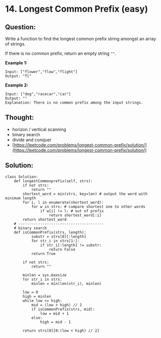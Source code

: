 # 14. Longest Common Prefix \(easy\)

## Question:

Write a function to find the longest common prefix string amongst an array of strings.

If there is no common prefix, return an empty string `""`.

**Example 1:**

```text
Input: ["flower","flow","flight"]
Output: "fl"
```

**Example 2:**

```text
Input: ["dog","racecar","car"]
Output: ""
Explanation: There is no common prefix among the input strings.
```

## Thought:

* horizon / vertical scanning
* binary search
* divide and conquer
* [https://leetcode.com/problems/longest-common-prefix/solution/](https://leetcode.com/problems/longest-common-prefix/solution/)

## Solution:

```text
class Solution:
    def longestCommonprefix(self, strs):
        if not strs:
            return ""
        shortest_word = min(strs, key=len) # output the word with minimum length
        for i, l in enumerate(shortest_word):
            for w in strs: # compare shortest one to other words
                if w[i] != l: # out of prefix
                    return shortest_word[:i]
        return shortest_word
    # ---------------------------------------
    # binary search
    def isCommonPrefix(strs, length):
            substr = strs[0][:length]
            for str_i in strs[1:]:
                if str_i[:length] != substr:
                    return False
            return True
    
        if not strs:
            return ""
        
        minlen = sys.maxsize
        for str_i in strs:
            minlen = min(len(str_i), minlen)
        
        low = 0
        high = minlen
        while low <= high:
            mid = (low + high) // 2
            if isCommonPrefix(strs, mid):
                low = mid + 1
            else:
                high = mid - 1
        
        return strs[0][0:(low + high) // 2]
```

